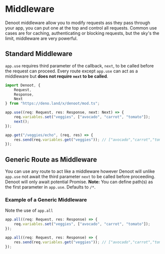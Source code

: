 # Middleware

Denoot middleware allow you to modify requests ass they pass through your app, you can put one at the top and control all requests. Common use cases are for caching, authenticating or blocking requests, but the sky's the limit, middleware are very powerful.
## Standard Middleware
`app.use` requires third parameter of the callback, `next`, to be called before the request can proceed. Every route except `app.use` can act as a middleware but __does not require `next` to be called__.
```ts
import Denoot, {
    Request,
    Response,
    Next
} from "https://deno.land/x/denoot/mod.ts";

app.use((req: Request, res: Response, next: Next) => {
    req.variables.set("veggies", ["avocado", "carrot", "tomato"]);
    next();
});

app.get("/veggies/echo", (req, res) => {
    res.send(req.variables.get("veggies")); // ["avocado","carrot","tomato"]
});
```
## Generic Route as Middleware
You can use any route to act like a middleware however Denoot will unlike `app.use` not await the third parameter `next` to be called before proceeding. Denoot will only await potential Promise.
__Note:__ You can define path(s) as the first parameter in `app.use`. Defaults to `/*`.
### Example of a Generic Middleware
Note the use of `app.all`
```ts
app.all((req: Request, res: Response) => {
    req.variables.set("veggies", ["avocado", "carrot", "tomato"]);
});

app.all((req: Request, res: Response) => {
    res.send(req.variables.get("veggies")); // ["avocado","carrot","tomato"]
});
```